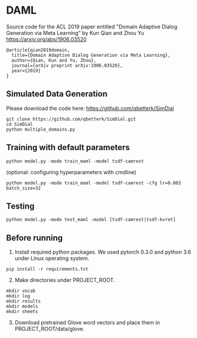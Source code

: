 # DAML

Source code for the ACL 2019 paper entitled "Domain Adaptive Dialog Generation via Meta Learning" by Kun Qian and Zhou Yu https://arxiv.org/abs/1906.03520


```
@article{qian2019domain,
  title={Domain Adaptive Dialog Generation via Meta Learning},
  author={Qian, Kun and Yu, Zhou},
  journal={arXiv preprint arXiv:1906.03520},
  year={2019}
}
```
## Simulated Data Generation
Please download the code here: https://github.com/qbetterk/SimDial
```
git clone https://github.com/qbetterk/SimDial.git
cd SimDial
python multiple_domains.py
```

## Training with default parameters

```
python model.py -mode train_maml -model tsdf-camrest
```

(optional: configuring hyperparameters with cmdline)

```
python model.py -mode train_maml -model tsdf-camrest -cfg lr=0.003 batch_size=32
```

## Testing

```
python model.py -mode test_maml -model [tsdf-camrest|tsdf-kvret]
```


## Before running
1. Install required python packages. We used pytorch 0.3.0 and python 3.6 under Linux operating system. 
```
pip install -r requirements.txt
```
2. Make directories under PROJECT_ROOT.
```
mkdir vocab
mkdir log
mkdir results
mkdir models
mkdir sheets
```

3. Download pretrained Glove word vectors and place them in PROJECT_ROOT/data/glove.
